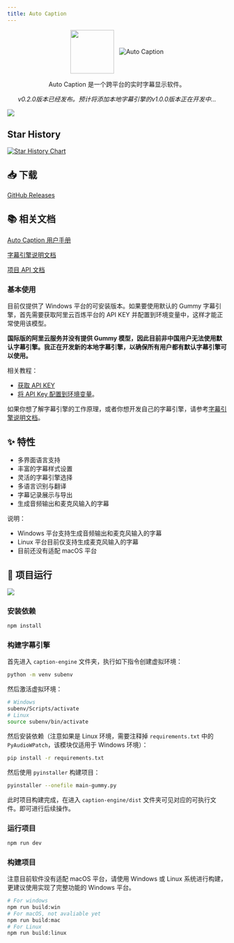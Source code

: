 ```yaml
---
title: Auto Caption
---
```


<style scoped>
.multi-img img {
    display: inline-block;
    vertical-align: middle;
}
</style>

<div align="center" >
    <div class="multi-img">
        <img src="/projects/auto-caption/icon.png" width="100px" height="100px"/>
        &nbsp;
        <a href="https://github.com/HiMeditator/auto-caption">
            <img src="https://github-readme-stats.vercel.app/api/pin/?username=HiMeditator&repo=auto-caption" alt="Auto Caption"/>
        </a>
    </div>
    <p>Auto Caption 是一个跨平台的实时字幕显示软件。</p>
    <p><i>v0.2.0版本已经发布。预计将添加本地字幕引擎的v1.0.0版本正在开发中...</i></p>
</div>

![](/projects/auto-caption/main_zh.png)

## Star History

<a href="https://www.star-history.com/#HiMeditator/auto-caption&Date">
 <picture>
   <source media="(prefers-color-scheme: dark)" srcset="https://api.star-history.com/svg?repos=HiMeditator/auto-caption&type=Date&theme=dark" />
   <source media="(prefers-color-scheme: light)" srcset="https://api.star-history.com/svg?repos=HiMeditator/auto-caption&type=Date" />
   <img alt="Star History Chart" src="https://api.star-history.com/svg?repos=HiMeditator/auto-caption&type=Date" />
 </picture>
</a>

## 📥 下载

[GitHub Releases](https://github.com/HiMeditator/auto-caption/releases)

## 📚 相关文档

[Auto Caption 用户手册](https://github.com/HiMeditator/auto-caption/blob/main/docs/user-manual/zh.md)

[字幕引擎说明文档](https://github.com/HiMeditator/auto-caption/blob/main/docs/engine-manual/zh.md)

[项目 API 文档](https://github.com/HiMeditator/auto-caption/blob/main/docs/api-docs/electron-ipc.md)

### 基本使用

目前仅提供了 Windows 平台的可安装版本。如果要使用默认的 Gummy 字幕引擎，首先需要获取阿里云百炼平台的 API KEY 并配置到环境变量中，这样才能正常使用该模型。

**国际版的阿里云服务并没有提供 Gummy 模型，因此目前非中国用户无法使用默认字幕引擎。我正在开发新的本地字幕引擎，以确保所有用户都有默认字幕引擎可以使用。**

相关教程：

- [获取 API KEY](https://help.aliyun.com/zh/model-studio/get-api-key)
- [将 API Key 配置到环境变量](https://help.aliyun.com/zh/model-studio/configure-api-key-through-environment-variables)。

如果你想了解字幕引擎的工作原理，或者你想开发自己的字幕引擎，请参考[字幕引擎说明文档](https://github.com/HiMeditator/auto-caption/blob/main/docs/engine-manual/zh.md)。
## ✨ 特性

- 多界面语言支持
- 丰富的字幕样式设置
- 灵活的字幕引擎选择
- 多语言识别与翻译
- 字幕记录展示与导出
- 生成音频输出和麦克风输入的字幕

说明：
- Windows 平台支持生成音频输出和麦克风输入的字幕
- Linux 平台目前仅支持生成麦克风输入的字幕
- 目前还没有适配 macOS 平台

## 🚀 项目运行

![](/projects/auto-caption/structure_zh.png)

### 安装依赖

```bash
npm install
```

### 构建字幕引擎

首先进入 `caption-engine` 文件夹，执行如下指令创建虚拟环境：

```bash
python -m venv subenv
```

然后激活虚拟环境：

```bash
# Windows
subenv/Scripts/activate
# Linux
source subenv/bin/activate
```

然后安装依赖（注意如果是 Linux 环境，需要注释掉 `requirements.txt` 中的 `PyAudioWPatch`，该模块仅适用于 Windows 环境）：

```bash
pip install -r requirements.txt
```

然后使用 `pyinstaller` 构建项目：

```bash
pyinstaller --onefile main-gummy.py
```

此时项目构建完成，在进入 `caption-engine/dist` 文件夹可见对应的可执行文件。即可进行后续操作。

### 运行项目

```bash
npm run dev
```
### 构建项目

注意目前软件没有适配 macOS 平台，请使用 Windows 或 Linux 系统进行构建，更建议使用实现了完整功能的 Windows 平台。

```bash
# For windows
npm run build:win
# For macOS, not avaliable yet
npm run build:mac
# For Linux
npm run build:linux
```
